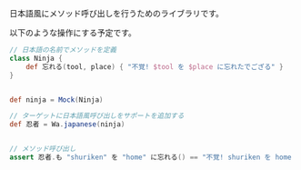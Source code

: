 日本語風にメソッド呼び出しを行うためのライブラリです。

以下のような操作にする予定です。

```groovy
// 日本語の名前でメソッドを定義
class Ninja {
	def 忘れる(tool, place) { "不覚! $tool を $place に忘れたでござる" }
}


def ninja = Mock(Ninja)

// ターゲットに日本語風呼び出しをサポートを追加する
def 忍者 = Wa.japanese(ninja)


// メソッド呼び出し
assert 忍者.も "shuriken" を "home" に忘れる() == "不覚! shuriken を home に忘れたでござる"
```
